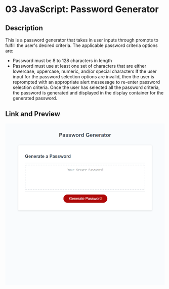 # 03 JavaScript: Password Generator

## Description 

This is a password generator that takes in user inputs through prompts to fulfill the user's desired criteria. The applicable password criteria options are:
* Password must be 8 to 128 characters in length
* Password must use at least one set of characters that are either lowercase, uppercase, numeric, and/or special characters
If the user input for the password selection options are invalid, then the user is reprompted with an appropriate alert messesage to re-enter password selection criteria.
Once the user has selected all the password criteria, the password is generated and displayed in the display container for the generated password.

## Link and Preview


![Preview Site Image](./assets/images/passwordgeneratorsitepreview.png)
